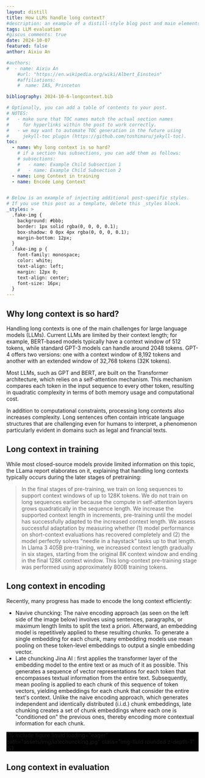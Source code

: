 ```yaml
---
layout: distill
title: How LLMs handle long context? 
#description: an example of a distill-style blog post and main elements
tags: LLM evaluation
#giscus_comments: true
date: 2024-10-07
featured: false
anthor: Aixiu An

#authors:
#  - name: Aixiu An
    #url: "https://en.wikipedia.org/wiki/Albert_Einstein"
    #affiliations:
    #  name: IAS, Princeton

bibliography: 2024-10-6-longcontext.bib

# Optionally, you can add a table of contents to your post.
# NOTES:
#   - make sure that TOC names match the actual section names
#     for hyperlinks within the post to work correctly.
#   - we may want to automate TOC generation in the future using
#     jekyll-toc plugin (https://github.com/toshimaru/jekyll-toc).
toc:
  - name: Why long context is so hard?
    # if a section has subsections, you can add them as follows:
    # subsections:
    #   - name: Example Child Subsection 1
    #   - name: Example Child Subsection 2
  - name: Long Context in training
  - name: Encode Long Context


# Below is an example of injecting additional post-specific styles.
# If you use this post as a template, delete this _styles block.
_styles: >
  .fake-img {
    background: #bbb;
    border: 1px solid rgba(0, 0, 0, 0.1);
    box-shadow: 0 0px 4px rgba(0, 0, 0, 0.1);
    margin-bottom: 12px;
  }
  .fake-img p {
    font-family: monospace;
    color: white;
    text-align: left;
    margin: 12px 0;
    text-align: center;
    font-size: 16px;
  }
---
```


## Why long context is so hard?

Handling long contexts is one of the main challenges for large language models (LLMs). Current LLMs are limited by their context length; for example, BERT-based models typically have a context window of 512 tokens, while standard GPT-3 models can handle around 2048 tokens. GPT-4 offers two versions: one with a context window of 8,192 tokens and another with an extended window of 32,768 tokens (32K tokens).

Most LLMs, such as GPT and BERT, are built on the Transformer architecture, which relies on a self-attention mechanism. This mechanism compares each token in the input sequence to every other token, resulting in quadratic complexity in terms of both memory usage and computational cost.

In addition to computational constraints, processing long contexts also increases complexity. Long sentences often contain intricate language structures that are challenging even for humans to interpret, a phenomenon particularly evident in domains such as legal and financial texts.

## Long context in training

While most closed-source models provide limited information on this topic, the LLama report <d-cite key="dubey2024llama"></d-cite> elaborates on it, explaining that handling long contexts typically occurs during the later stages of pretraining:

> In the final stages of pre-training, we train on long sequences to support context windows of up to 128K tokens.
We do not train on long sequences earlier because the compute in self-attention layers grows quadratically in
the sequence length. We increase the supported context length in increments, pre-training until the model has
successfully adapted to the increased context length. We assess successful adaptation by measuring whether (1)
model performance on short-context evaluations has recovered completely and (2) the model perfectly solves
“needle in a haystack” tasks up to that length. In Llama 3 405B pre-training, we increased context length
gradually in six stages, starting from the original 8K context window and ending in the final 128K context
window. This long-context pre-training stage was performed using approximately 800B training tokens.

## Long context in encoding

Recently, many progress has made to encode the long context efficiently: 
- Navive chuncking: The naive encoding approach (as seen on the left side of the image below) involves using sentences, paragraphs, or maximum length limits to split the text a priori. Afterward, an embedding model is repetitively applied to these resulting chunks. To generate a single embedding for each chunk, many embedding models use mean pooling on these token-level embeddings to output a single embedding vector.
- Late chuncking Jina AI <d-cite key="gunther2024late"></d-cite>: first applies the transformer layer of the embedding model to the entire text or as much of it as possible. This generates a sequence of vector representations for each token that encompasses textual information from the entire text. Subsequently, mean pooling is applied to each chunk of this sequence of token vectors, yielding embeddings for each chunk that consider the entire text's context. Unlike the naive encoding approach, which generates independent and identically distributed (i.i.d.) chunk embeddings, late chunking creates a set of chunk embeddings where each one is "conditioned on" the previous ones, thereby encoding more contextual information for each chunk.

<div class="row mt-3" style="background-color: black;">
    <div class="col-sm mt-3 mt-md-0">
        {% include figure.liquid loading="eager" path="assets/img/latechuncking.jpg" class="img-fluid rounded z-depth-1" %}
    </div>
</div>

## Long context in evaluation
